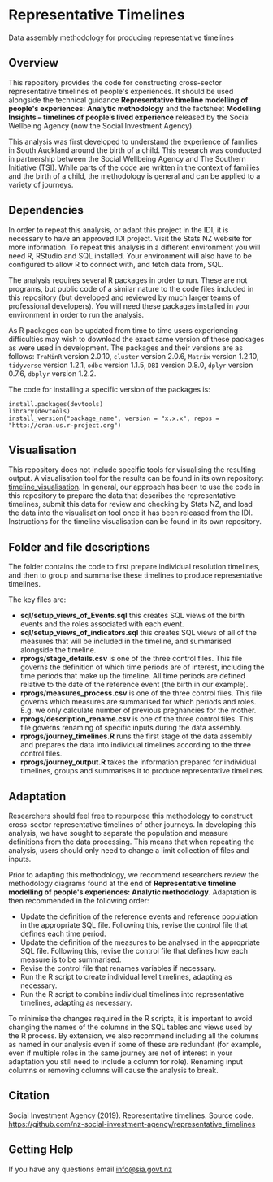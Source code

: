 # Representative Timelines
Data assembly methodology for producing representative timelines

## Overview

This repository provides the code for constructing cross-sector representative timelines of people's experiences. It should be used alongside the technical guidance **Representative timeline modelling of people's experiences: Analytic methodology** and the factsheet **Modelling Insights – timelines of people’s lived experience** released by the Social Wellbeing Agency (now the Social Investment Agency).

This analysis was first developed to understand the experience of families in South Auckland around the birth of a child. This research was conducted in partnership between the Social Wellbeing Agency and The Southern Initiative (TSI). While parts of the code are written in the context of families and the birth of a child, the methodology is general and can be applied to a variety of journeys.

## Dependencies

In order to repeat this analysis, or adapt this project in the IDI, it is necessary to have an approved IDI project. Visit the Stats NZ website for more information. To repeat this analysis in a different environment you will need R, RStudio and SQL installed. Your environment will also have to be configured to allow R to connect with, and fetch data from, SQL.

The analysis requires several R packages in order to run. These are not programs, but public code of a similar nature to the code files included in this repository (but developed and reviewed by much larger teams of professional developers). You will need these packages installed in your environment in order to run the analysis.

As R packages can be updated from time to time users experiencing difficulties may wish to download the exact same version of these packages as were used in development. The packages and their versions are as follows: `TraMinR` version 2.0.10, `cluster` version 2.0.6, `Matrix` version 1.2.10, `tidyverse` version 1.2.1, `odbc` version 1.1.5, `DBI` version 0.8.0, `dplyr` version 0.7.6, `dbplyr` version 1.2.2.

The code for installing a specific version of the packages is:
```
install.packages(devtools)
library(devtools)
install_version("package_name", version = "x.x.x", repos = "http://cran.us.r-project.org")
```

## Visualisation

This repository does not include specific tools for visualising the resulting output. A visualisation tool for the results can be found in its own repository: [timeline_visualisation](https://github.com/nz-social-investment-agency/timeline_visualisation). In general, our approach has been to use the code in this repository to prepare the data that describes the representative timelines, submit this data for review and checking by Stats NZ, and load the data into the visualisation tool once it has been released from the IDI. Instructions for the timeline visualisation can be found in its own repository.

## Folder and file descriptions
The folder contains the code to first prepare individual resolution timelines, and then to group and summarise these timelines to produce representative timelines.

The key files are:

 - **sql/setup_views_of_Events.sql** this creates SQL views of the birth events and the roles associated with each event.
- **sql/setup_views_of_indicators.sql** this creates SQL views of all of the measures that will be included in the timeline, and summarised alongside the timeline.
- **rprogs/stage_details.csv** is one of the three control files. This file governs the definition of which time periods are of interest, including the time periods that make up the timeline. All time periods are defined relative to the date of the reference event (the birth in our example).
- **rprogs/measures_process.csv** is one of the three control files. This file governs which measures are summarised for which periods and roles. E.g. we only calculate number of previous pregnancies for the mother.
- **rprogs/description_rename.csv** is one of the three control files. This file governs renaming of specific inputs during the data assembly.
- **rprogs/journey_timelines.R** runs the first stage of the data assembly and prepares the data into individual timelines according to the three control files.
- **rprogs/journey_output.R** takes the information prepared for individual timelines, groups and summarises it to produce representative timelines.

## Adaptation

Researchers should feel free to repurpose this methodology to construct cross-sector representative timelines of other journeys. In developing this analysis, we have sought to separate the population and measure definitions from the data processing. This means that when repeating the analysis, users should only need to change a limit collection of files and inputs.

Prior to adapting this methodology, we recommend researchers review the methodology diagrams found at the end of **Representative timeline modelling of people's experiences: Analytic methodology**. Adaptation is then recommended in the following order:

* Update the definition of the reference events and reference population in the appropriate SQL file. Following this, revise the control file that defines each time period.
* Update the definition of the measures to be analysed in the appropriate SQL file. Following this, revise the control file that defines how each measure is to be summarised.
* Revise the control file that renames variables if necessary.
* Run the R script to create individual level timelines, adapting as necessary.
* Run the R script to combine individual timelines into representative timelines, adapting as necessary.

To minimise the changes required in the R scripts, it is important to avoid changing the names of the columns in the SQL tables and views used by the R process. By extension, we also recommend including all the columns as named in our analysis even if some of these are redundant (for example, even if multiple roles in the same journey are not of interest in your adaptation you still need to include a column for role). Renaming input columns or removing columns will cause the analysis to break.

## Citation

Social Investment Agency (2019). Representative timelines. Source code. https://github.com/nz-social-investment-agency/representative_timelines

## Getting Help
If you have any questions email info@sia.govt.nz
